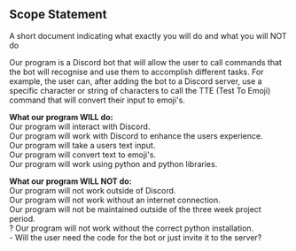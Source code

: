 ## Scope Statement
A short document indicating what exactly you will do and what you will NOT do

Our program is a Discord bot that will allow the user to call commands that the bot will recognise and use them to accomplish different tasks. For example, the user can, after adding the bot to a Discord server, use a specific character or string of characters to call the TTE (Test To Emoji) command that will convert their input to emoji's.


**What our program WILL do:** <br>
Our program will interact with Discord. <br>
Our program will work with Discord to enhance the users experience. <br>
Our program will take a users text input. <br>
Our program will convert text to emoji's. <br>
Our program will work using python and python libraries. <br>

**What our program WILL NOT do:** <br>
Our program will not work outside of Discord. <br>
Our program will not work without an internet connection. <br>
Our program will not be maintained outside of the three week project period. <br>
? Our program will not work without the correct python installation. <br>
        - Will the user need the code for the bot or just invite it to the server?

